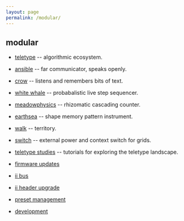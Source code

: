 ```yaml
---
layout: page
permalink: /modular/
---
```


## modular

* [teletype](/docs/modular/teletype) -- algorithmic ecosystem.
* [ansible](/docs/modular/ansible) -- far communicator, speaks openly.
* [crow](/docs/crow) -- listens and remembers bits of text.
* [white whale](/docs/modular/whitewhale) -- probabalistic live step sequencer.
* [meadowphysics](/docs/modular/meadowphysics) -- rhizomatic cascading counter.
* [earthsea](/docs/modular/earthsea) -- shape memory pattern instrument.
* [walk](/docs/modular/walk) -- territory.
* [switch](/docs/modular/switch) -- external power and context switch for grids.

* [teletype studies](/docs/modular/teletype/studies-1) -- tutorials for exploring the teletype landscape.

* [firmware updates](/docs/modular/update)
* [ii bus](/docs/modular/ii)
* [ii header upgrade](/docs/modular/iiheader)
* [preset management](/docs/modular/preset)
* [development](/docs/modular/dev)

